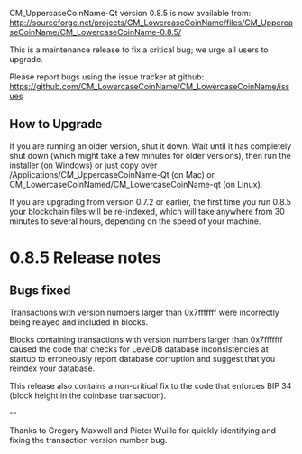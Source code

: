 CM_UppercaseCoinName-Qt version 0.8.5 is now available from:
  http://sourceforge.net/projects/CM_LowercaseCoinName/files/CM_UppercaseCoinName/CM_LowercaseCoinName-0.8.5/

This is a maintenance release to fix a critical bug;
we urge all users to upgrade.

Please report bugs using the issue tracker at github:
  https://github.com/CM_LowercaseCoinName/CM_LowercaseCoinName/issues


How to Upgrade
--------------

If you are running an older version, shut it down. Wait
until it has completely shut down (which might take a few minutes for older
versions), then run the installer (on Windows) or just copy over
/Applications/CM_UppercaseCoinName-Qt (on Mac) or CM_LowercaseCoinNamed/CM_LowercaseCoinName-qt (on Linux).

If you are upgrading from version 0.7.2 or earlier, the first time you
run 0.8.5 your blockchain files will be re-indexed, which will take
anywhere from 30 minutes to several hours, depending on the speed of
your machine.

0.8.5 Release notes
===================

Bugs fixed
----------

Transactions with version numbers larger than 0x7fffffff were
incorrectly being relayed and included in blocks.

Blocks containing transactions with version numbers larger
than 0x7fffffff caused the code that checks for LevelDB database
inconsistencies at startup to erroneously report database
corruption and suggest that you reindex your database.

This release also contains a non-critical fix to the code that
enforces BIP 34 (block height in the coinbase transaction).

--

Thanks to Gregory Maxwell and Pieter Wuille for quickly
identifying and fixing the transaction version number bug.
